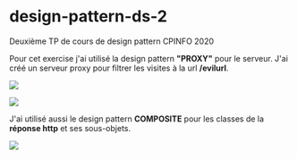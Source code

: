 # design-pattern-ds-2

Deuxième TP de cours de design pattern CPINFO 2020

Pour cet exercise j'ai utilisé la design pattern **"PROXY"** pour le serveur. J'ai créé un serveur proxy pour filtrer les visites à la url **/evilurl**.

![](https://i.imgur.com/4q4QmZu.png)

![](https://i.imgur.com/EPTojbs.png)

J'ai utilisé aussi le design pattern **COMPOSITE** pour les classes de la **réponse http** et ses sous-objets.

![](https://i.imgur.com/JetmXwg.png)
